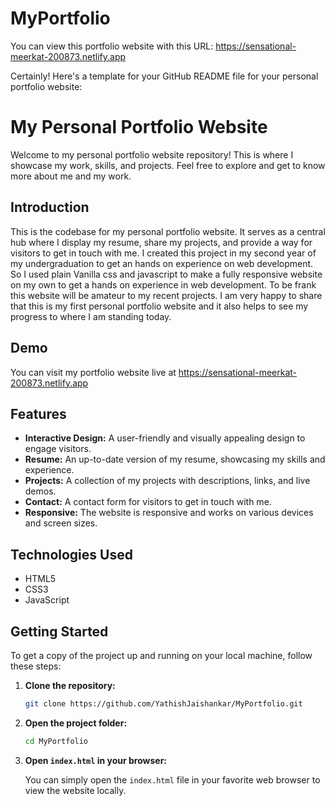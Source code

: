 # MyPortfolio

You can view this portfolio website with this URL: https://sensational-meerkat-200873.netlify.app

Certainly! Here's a template for your GitHub README file for your personal portfolio website:

# My Personal Portfolio Website

Welcome to my personal portfolio website repository! This is where I showcase my work, skills, and projects. Feel free to explore and get to know more about me and my work.


## Introduction

This is the codebase for my personal portfolio website. It serves as a central hub where I display my resume, share my projects, and provide a way for visitors to get in touch with me. I created 
this project in my second year of my undergraduation to get an hands on experience on web development. So I used plain Vanilla css and javascript to make a fully responsive website on my own
to get a hands on experience in web development. To be frank this website will be amateur to my recent projects. I am very happy to share that this is my first personal portfolio website 
and it also helps to see my progress to where I am standing today.

## Demo

You can visit my portfolio website live at https://sensational-meerkat-200873.netlify.app

## Features

- **Interactive Design:** A user-friendly and visually appealing design to engage visitors.
- **Resume:** An up-to-date version of my resume, showcasing my skills and experience.
- **Projects:** A collection of my projects with descriptions, links, and live demos.
- **Contact:** A contact form for visitors to get in touch with me.
- **Responsive:** The website is responsive and works on various devices and screen sizes.

## Technologies Used

- HTML5
- CSS3
- JavaScript

## Getting Started

To get a copy of the project up and running on your local machine, follow these steps:

1. **Clone the repository:**
   ```bash
   git clone https://github.com/YathishJaishankar/MyPortfolio.git
   ```

2. **Open the project folder:**
   ```bash
   cd MyPortfolio
   ```

3. **Open `index.html` in your browser:**

   You can simply open the `index.html` file in your favorite web browser to view the website locally.




